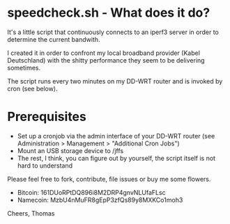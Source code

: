 speedcheck.sh - What does it do?
=======

It's a little script that continuously connects to an iperf3 server in order to determine the current bandwith.

I created it in order to confront my local broadband provider (Kabel Deutschland) with the shitty performance they seem to be delivering sometimes.

The script runs every two minutes on my DD-WRT router and is invoked by cron (see below).

Prerequisites
=======

  * Set up a cronjob via the admin interface of your DD-WRT router (see Administration > Management > "Additional Cron Jobs")
  * Mount an USB storage device to /jffs
  * The rest, I think, you can figure out by yourself, the script itself is not hard to understand

Please feel free to fork, contribute, file issues or buy me some flowers.

* Bitcoin: 161DUoRPtDQ896i8M2DRP4gnvNLUfaFLsc
* Namecoin: MzbU4nMuFR8gEpP3zfQs89y8MXKCo1moh3

Cheers, Thomas

